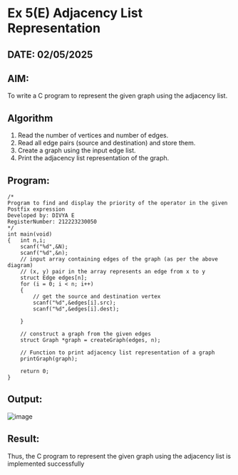 # Ex 5(E) Adjacency List Representation
## DATE: 02/05/2025
## AIM:
To write a C program to represent the given graph using the adjacency list.

## Algorithm
1. Read the number of vertices and number of edges. 
2. Read all edge pairs (source and destination) and store them. 
3. Create a graph using the input edge list. 
4. Print the adjacency list representation of the graph. 

## Program:
```
/*
Program to find and display the priority of the operator in the given Postfix expression
Developed by: DIVYA E
RegisterNumber: 212223230050
*/
int main(void) 
{   int n,i; 
    scanf("%d",&N); 
    scanf("%d",&n); 
    // input array containing edges of the graph (as per the above diagram) 
    // (x, y) pair in the array represents an edge from x to y 
    struct Edge edges[n]; 
    for (i = 0; i < n; i++) 
    { 
        // get the source and destination vertex 
        scanf("%d",&edges[i].src); 
        scanf("%d",&edges[i].dest); 
       
    } 
    
    // construct a graph from the given edges 
    struct Graph *graph = createGraph(edges, n); 
  
    // Function to print adjacency list representation of a graph 
    printGraph(graph); 
  
    return 0; 
}
```

## Output:
![image](https://github.com/user-attachments/assets/fc211851-2960-45e7-9a99-d175646635b8)



## Result:
Thus, the C program to represent the given graph using the adjacency list is implemented successfully
